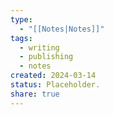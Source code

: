 ```yaml
---
type:
  - "[[Notes|Notes]]"
tags:
  - writing
  - publishing
  - notes
created: 2024-03-14
status: Placeholder.
share: true
---
```


